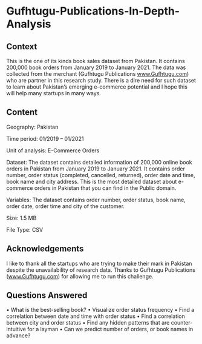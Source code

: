 # Gufhtugu-Publications-In-Depth-Analysis
## Context
This is the one of its kinds book sales dataset from Pakistan. It contains 200,000 book orders from January 2019 to January 2021. The data was collected from the merchant (Gufhtugu Publications www.Gufhtugu.com) who are partner in this research study.
There is a dire need for such dataset to learn about Pakistan’s emerging e-commerce potential and I hope this will help many startups in many ways.

## Content
Geography: Pakistan

Time period: 01/2019 – 01/2021

Unit of analysis: E-Commerce Orders

Dataset: The dataset contains detailed information of 200,000 online book orders in Pakistan from January 2019 to January 2021. It contains order number, order status (completed, cancelled, returned), order date and time, book name and city address. This is the most detailed dataset about e-commerce orders in Pakistan that you can find in the Public domain.

Variables: The dataset contains order number, order status, book name, order date, order time and city of the customer.

Size: 1.5 MB

File Type: CSV

## Acknowledgements
I like to thank all the startups who are trying to make their mark in Pakistan despite the unavailability of research data. Thanks to Gufhtugu Publications (www.Gufhtugu.com) for allowing me to run this challenge.

## Questions Answered 
• What is the best-selling book?
• Visualize order status frequency
• Find a correlation between date and time with order status
• Find a correlation between city and order status
• Find any hidden patterns that are counter-intuitive for a layman
• Can we predict number of orders, or book names in advance?
